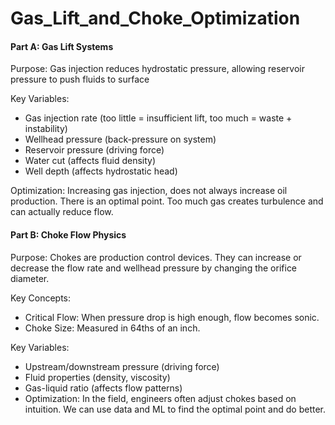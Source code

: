 # Gas_Lift_and_Choke_Optimization

#### Part A: Gas Lift Systems
Purpose: Gas injection reduces hydrostatic pressure, allowing reservoir pressure to push fluids to surface

Key Variables:
* Gas injection rate (too little = insufficient lift, too much = waste + instability)
* Wellhead pressure (back-pressure on system)
* Reservoir pressure (driving force)
* Water cut (affects fluid density)
* Well depth (affects hydrostatic head)
   
Optimization: Increasing gas injection, does not always increase oil production. There is an optimal point. Too much gas creates turbulence and can actually reduce flow.

#### Part B: Choke Flow Physics
Purpose: Chokes are production control devices. They can increase or decrease the flow rate and wellhead pressure by changing the orifice diameter.

Key Concepts:
* Critical Flow: When pressure drop is high enough, flow becomes sonic.
* Choke Size: Measured in 64ths of an inch.

Key Variables:

* Upstream/downstream pressure (driving force)
* Fluid properties (density, viscosity)
* Gas-liquid ratio (affects flow patterns)
* Optimization: In the field, engineers often adjust chokes based on intuition. We can use data and ML to find the optimal point and do better.
